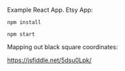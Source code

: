 Example React App.
Etsy App:

`npm install`<br />

`npm start`

Mapping out black square coordinates:

https://jsfiddle.net/5dsu0Lpk/
